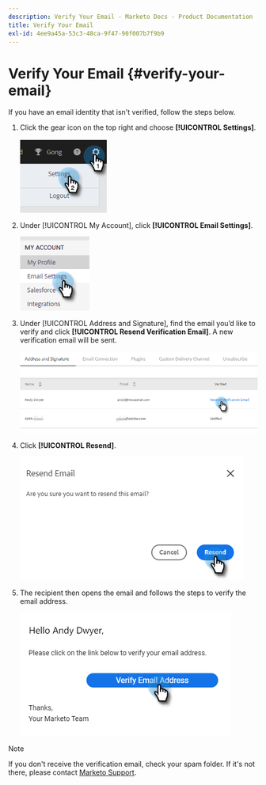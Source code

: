 ```yaml
---
description: Verify Your Email - Marketo Docs - Product Documentation
title: Verify Your Email
exl-id: 4ee9a45a-53c3-48ca-9f47-90f007b7f9b9
---
```

# Verify Your Email {#verify-your-email}

If you have an email identity that isn't verified, follow the steps below.

1. Click the gear icon on the top right and choose **[!UICONTROL Settings]**.

   ![](assets/verify-your-email-1.png)

1. Under [!UICONTROL My Account], click **[!UICONTROL Email Settings]**.

   ![](assets/verify-your-email-2.png)

1. Under [!UICONTROL Address and Signature], find the email you’d like to verify and click **[!UICONTROL Resend Verification Email]**. A new verification email will be sent.

    ![](assets/verify-your-email-3.png)

1. Click **[!UICONTROL Resend]**.

   ![](assets/verify-your-email-4.png)

1. The recipient then opens the email and follows the steps to verify the email address.

   ![](assets/verify-your-email-5.png)

>[!NOTE]
>
>If you don't receive the verification email, check your spam folder. If it's not there, please contact [Marketo Support](https://nation.marketo.com/t5/Support/ct-p/Support).
